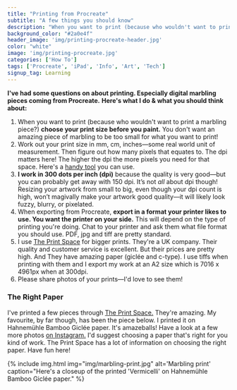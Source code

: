 ```yaml
---
title: "Printing from Procreate"
subtitle: "A few things you should know"
description: "When you want to print (because who wouldn't want to print a marbling piece?) here's a few things I do. And a few things you should think about."
background_color: "#2a0e4f"
header_image: 'img/printing-procreate-header.jpg'
color: "white"
image: 'img/printing-procreate.jpg'
categories: ['How To']
tags: ['Procreate', 'iPad', 'Info', 'Art', 'Tech']
signup_tag: Learning
---
```

**I've had some questions on about printing. Especially digital marbling pieces coming from Procreate.**
**Here's what I do & what you should think about:**

1. When you want to print (because who wouldn't want to print a marbling piece?) **choose your print size before you paint.** You don't want an amazing piece of marbling to be too small for what you want to print!
3. Work out your print size in mm, cm, inches—some real world unit of measurement. Then figure out how many pixels that equates to. The dpi matters here! The higher the dpi the more pixels you need for that space. Here's a [handy tool](https://www.pixelcalculator.com) you can use.
2. **I work in 300 dots per inch (dpi)** because the quality is very good—but you can probably get away with 150 dpi. It’s not *all* about dpi though! Resizing your artwork from small to big, even though your dpi count is high, won’t magivally make your artwork good quality—it will likely look fuzzy, blurry, or pixelated.
4. When exporting from Procreate, **export in a format your printer likes to use. You want the printer on your side.** This will depend on the type of printing you're doing. Chat to your printer and ask them what file format you should use. PDF, jpg and tiff are pretty standard.
5. I use [The Print Space](https://www.theprintspace.co.uk/) for bigger prints. They're a UK company. Their quality and customer service is excellent. But their prices are pretty high. And They have amazing paper (giclée and c-type). I use tiffs when printing with them and I export my work at an A2 size which is 7016 x 4961px when at 300dpi.
6. Please share photos of your prints—I'd love to see them!

### The Right Paper
I've printed a few pieces through [The Print Space.](https://www.theprintspace.co.uk/) They're amazing. My favourite, by far though, has been the piece below. I printed it on Hahnemühle Bamboo Giclée paper. It's amazeballs! Have a look at a few more photos [on Instagram.](https://www.instagram.com/p/Bvv2pp2FMgT/) I'd suggest choosing a paper that's right for you kind of work. The Print Space has a lot of information on choosing the right paper. Have fun here!

{% include img.html img="img/marbling-print.jpg" alt='Marbling print' caption="Here's a closeup of the printed 'Vermicelli' on Hahnemühle Bamboo Giclée paper." %}